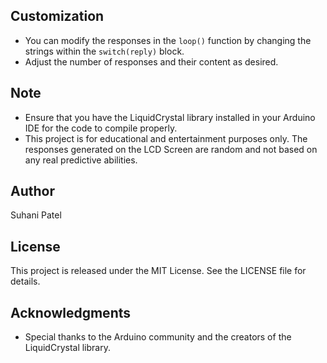 ## Customization
- You can modify the responses in the `loop()` function by changing the strings within the `switch(reply)` block.
- Adjust the number of responses and their content as desired.

## Note
- Ensure that you have the LiquidCrystal library installed in your Arduino IDE for the code to compile properly.
- This project is for educational and entertainment purposes only. The responses generated on the LCD Screen are random and not based on any real predictive abilities.

## Author
Suhani Patel

## License
This project is released under the MIT License. See the LICENSE file for details.

## Acknowledgments
- Special thanks to the Arduino community and the creators of the LiquidCrystal library.

